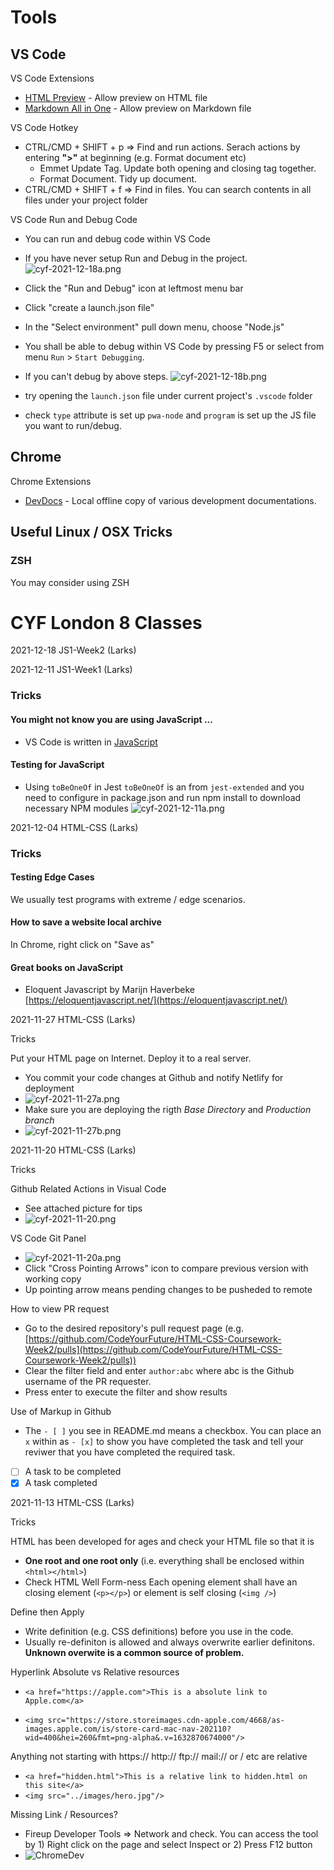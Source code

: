 # Tools

## VS Code
VS Code Extensions
- [HTML Preview](https://marketplace.visualstudio.com/items?itemName=tht13.html-preview-vscode) - Allow preview on HTML file
- [Markdown All in One](https://marketplace.visualstudio.com/items?itemName=yzhang.markdown-all-in-one) - Allow preview on Markdown file

VS Code Hotkey
- CTRL/CMD + SHIFT + p => Find and run actions. Serach actions by entering **">"** at beginning (e.g. Format document etc)
  - Emmet Update Tag. Update both opening and closing tag together.
  - Format Document. Tidy up document.
- CTRL/CMD + SHIFT + f => Find in files. You can search contents in all files under your project folder

VS Code Run and Debug Code
- You can run and debug code within VS Code
- If you have never setup Run and Debug in the project. 
  ![cyf-2021-12-18a.png](./cyf-2021-12-18a.png)
- Click the "Run and Debug" icon at leftmost menu bar
- Click "create a launch.json file"
- In the "Select environment" pull down menu, choose "Node.js"
- You shall be able to debug within VS Code by pressing F5 or select from menu `Run` > `Start Debugging`.

- If you can't debug by above steps.
  ![cyf-2021-12-18b.png](./cyf-2021-12-18b.png)
- try opening the `launch.json` file under current project's `.vscode` folder
- check `type` attribute is set up `pwa-node` and `program` is set up the JS file you want to run/debug.


## Chrome
Chrome Extensions
- [DevDocs](https://chrome.google.com/webstore/detail/devdocs/mnfehgbmkapmjnhcnbodoamcioleeooe?hl=en-GB) - Local offline copy of various development documentations.
## Useful Linux / OSX Tricks
### ZSH
You may consider using ZSH

# CYF London 8 Classes

2021-12-18 JS1-Week2 (Larks)

2021-12-11 JS1-Week1 (Larks)
### Tricks
#### You might not know you are using JavaScript ...
- VS Code is written in [JavaScript](https://www.quora.com/What-is-Visual-Studio-Code-written-in) 

#### Testing for JavaScript
- Using `toBeOneOf` in Jest `toBeOneOf` is an from `jest-extended` and you need to configure in package.json and run npm install to download necessary NPM modules
![cyf-2021-12-11a.png](./cyf-2021-12-11a.png)

2021-12-04 HTML-CSS (Larks)

### Tricks

#### Testing Edge Cases
We usually test programs with extreme / edge scenarios.

#### How to save a website local archive
In Chrome, right click on "Save as"
#### Great books on JavaScript
- Eloquent Javascript by Marijn Haverbeke [https://eloquentjavascript.net/](https://eloquentjavascript.net/)

2021-11-27 HTML-CSS (Larks)

Tricks

Put your HTML page on Internet. Deploy it to a real server.
- You commit your code changes at Github and notify Netlify for deployment
- ![cyf-2021-11-27a.png](./cyf-2021-11-27a.png)
- Make sure you are deploying the rigth *Base Directory* and *Production branch*
- ![cyf-2021-11-27b.png](./cyf-2021-11-27b.png)

2021-11-20 HTML-CSS (Larks)

Tricks

Github Related Actions in Visual Code
- See attached picture for tips
- ![cyf-2021-11-20.png](./cyf-2021-11-20.png)

VS Code Git Panel
- ![cyf-2021-11-20a.png](./cyf-2021-11-20a.png)
- Click "Cross Pointing Arrows" icon to compare previous version with working copy
- Up pointing arrow means pending changes to be pusheded to remote

How to view PR request
- Go to the desired repository's pull request page (e.g. [https://github.com/CodeYourFuture/HTML-CSS-Coursework-Week2/pulls](https://github.com/CodeYourFuture/HTML-CSS-Coursework-Week2/pulls))
- Clear the filter field and enter `author:abc` where abc is the Github username of the PR requester.
- Press enter to execute the filter and show results

Use of Markup in Github
- The `- [ ]` you see in README.md means a checkbox. You can place an `x` within as `- [x]` to show you have completed the task and tell your reviwer that you have completed the required task.
- [ ] A task to be completed
- [x] A task completed

2021-11-13 HTML-CSS (Larks)

Tricks

HTML has been developed for ages and check your HTML file so that it is

- **One root and one root only** (i.e. everything shall be enclosed within `<html></html>`)
- Check HTML Well Form-ness
Each opening element shall have an closing element (`<p></p>`) or
element is self closing (`<img />`)
 

Define then Apply
- Write definition (e.g. CSS definitions) before you use in the code.
- Usually re-definiton is allowed and always overwrite earlier definitons. **Unknown overwite is a common source of problem.**

Hyperlink
Absolute vs Relative resources
- `<a href="https://apple.com">This is a absolute link to Apple.com</a>`

- `<img src="https://store.storeimages.cdn-apple.com/4668/as-images.apple.com/is/store-card-mac-nav-202110?wid=400&hei=260&fmt=png-alpha&.v=1632870674000"/>`

Anything not starting with https:// http:// ftp:// mail:// or / etc are relative

- `<a href="hidden.html">This is a relative link to hidden.html on this site</a>`
-  `<img src="../images/hero.jpg"/>`

Missing Link / Resources?
- Fireup Developer Tools => Network and check. You can access the tool by 1) Right click on the page and select Inspect or 2) Press F12 button
- ![ChromeDev](https://i.ibb.co/WVKMXMM/Screenshot-2021-11-13-at-16-08-46.png)




